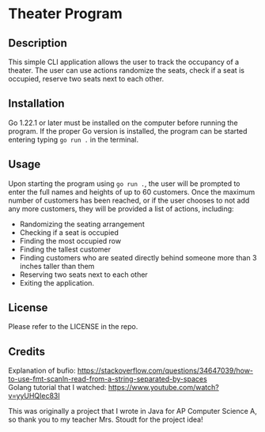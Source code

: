 # Theater Program

## Description
This simple CLI application allows the user to track the occupancy of a theater. The user can use actions randomize the seats, check if a seat is occupied, reserve two seats next to each other.

## Installation
Go 1.22.1 or later must be installed on the computer before running the program. If the proper Go version is installed, the program can be started entering typing ```go run .``` in the terminal.

## Usage
Upon starting the program using ```go run .```, the user will be prompted to enter the full names and heights of up to 60 customers. Once the maximum number of customers has been reached, or if the user chooses to not add any more customers, they will be provided a list of actions, including:
- Randomizing the seating arrangement
- Checking if a seat is occupied
- Finding the most occupied row
- Finding the tallest customer
- Finding customers who are seated directly behind someone more than 3 inches taller than them
- Reserving two seats next to each other
- Exiting the application.

## License
Please refer to the LICENSE in the repo.

## Credits
Explanation of bufio: https://stackoverflow.com/questions/34647039/how-to-use-fmt-scanln-read-from-a-string-separated-by-spaces   
Golang tutorial that I watched: https://www.youtube.com/watch?v=yyUHQIec83I

This was originally a project that I wrote in Java for AP Computer Science A, so thank you to my teacher Mrs. Stoudt for the project idea!
